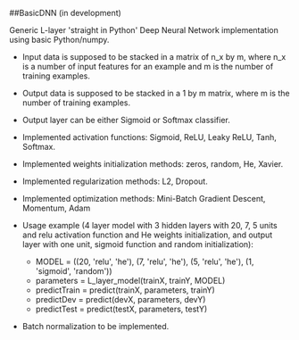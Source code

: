 ##BasicDNN (in development)

Generic L-layer 'straight in Python' Deep Neural Network implementation using basic Python/numpy.

* Input data is supposed to be stacked in a matrix of n_x by m, where n_x is a number of input features for an example and m is the number of training examples.
* Output data is supposed to be stacked in a 1 by m matrix, where m is the number of training examples.
* Output layer can be either Sigmoid or Softmax classifier.
* Implemented activation functions: Sigmoid, ReLU, Leaky ReLU, Tanh, Softmax.
* Implemented weights initialization methods: zeros, random, He, Xavier.
* Implemented regularization methods: L2, Dropout.
* Implemented optimization methods: Mini-Batch Gradient Descent, Momentum, Adam

* Usage example (4 layer model with 3 hidden layers with 20, 7, 5 units and relu activation function and He weights initialization, and output
layer with one unit, sigmoid function and random initialization): 
	- MODEL = ((20, 'relu', 'he'), (7, 'relu', 'he'), (5, 'relu', 'he'), (1, 'sigmoid', 'random'))
	- parameters = L_layer_model(trainX, trainY, MODEL)
	- predictTrain = predict(trainX, parameters, trainY)
	- predictDev = predict(devX, parameters, devY)
	- predictTest = predict(testX, parameters, testY) 

* Batch normalization to be implemented.

